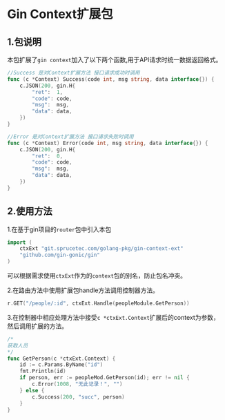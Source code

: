 # Gin Context扩展包
## 1.包说明
本包扩展了`gin context`加入了以下两个函数,用于API请求时统一数据返回格式。
```go
//Success 是对Context扩展方法 接口请求成功时调用
func (c *Context) Success(code int, msg string, data interface{}) {
	c.JSON(200, gin.H{
		"ret":  1,
		"code": code,
		"msg":  msg,
		"data": data,
	})
}

//Error 是对Context扩展方法 接口请求失败时调用
func (c *Context) Error(code int, msg string, data interface{}) {
	c.JSON(200, gin.H{
		"ret":  0,
		"code": code,
		"msg":  msg,
		"data": data,
	})
}
```
## 2.使用方法
1.在基于gin项目的`router`包中引入本包
```go
import (
	ctxExt "git.sprucetec.com/golang-pkg/gin-context-ext"
	"github.com/gin-gonic/gin"
)
```  
可以根据需求使用`ctxExt`作为的`context`包的别名，防止包名冲突。

2.在路由方法中使用扩展包handle方法调用控制器方法。
```go
r.GET("/people/:id", ctxExt.Handle(peopleModule.GetPerson))
```  
3.在控制器中相应处理方法中接受`c *ctxExt.Context`扩展后的context为参数，然后调用扩展的方法。
```go
/*
获取人员
*/
func GetPerson(c *ctxExt.Context) {
	id := c.Params.ByName("id")
	fmt.Println(id)
	if person, err := peopleMod.GetPerson(id); err != nil {
		c.Error(1008, "无此记录！", "")
	} else {
		c.Success(200, "succ", person)
	}
}
```

